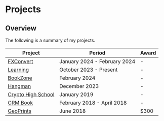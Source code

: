 # Projects

## Overview
The following is a summary of my projects.

Project                                                                                                         | Period 		     	| Award
----------------------------------------------------------------------------------------------------------------| ----------------------------- | ------
[FXConvert](https://github.com/shumarb/projects/tree/main/projects/fxconvert)                                   | January 2024 - February 2024  | -
[Learning](https://github.com/shumarb/learning)                                                                 | October 2023 - Present     	| -
[BookZone](https://github.com/shumarb/projects/tree/main/projects/bookZone)                                     | February 2024		        | -
[Hangman](https://github.com/shumarb/projects/tree/main/projects/hangman)                                       | December 2023 	        | -
[Crypto High School](https://github.com/shumarb/crypto-high-school)                                             | January 2019 		        | -
[CRM Book](https://github.com/shumarb/cs2103)                                                                   | February 2018 - April 2018 	| -
[GeoPrints](https://github.com/2018-MTC-dynamicoders/GeoPrints)                                                 | June 2018 		        | $300


